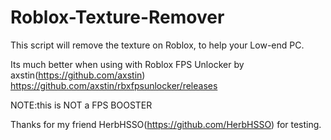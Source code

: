 # Roblox-Texture-Remover
This script will remove the texture on Roblox, to help your Low-end PC.

Its much better when using with Roblox FPS Unlocker by axstin(https://github.com/axstin)
https://github.com/axstin/rbxfpsunlocker/releases

NOTE:this is NOT a FPS BOOSTER

Thanks for my friend HerbHSSO(https://github.com/HerbHSSO) for testing.
